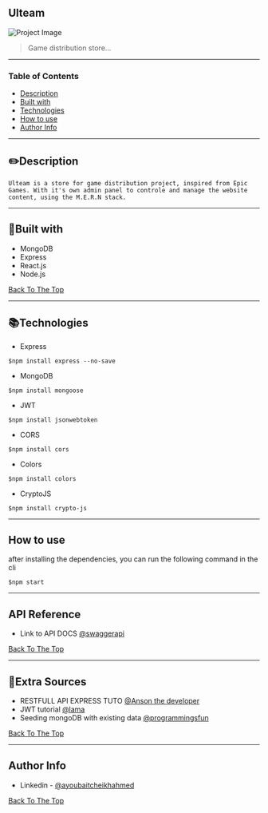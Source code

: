 ## Ulteam

![Project Image](https://i.postimg.cc/x8fGk6Xq/ulteam-git-readme.jpg)

> Game distribution store...

---

### Table of Contents

- [Description](#description)
- [Built with](#built-with)
- [Technologies](#Technologies)
- [How to use](#how-to-use)
- [Author Info](#author-info)

---

## ✏️Description

    Ulteam is a store for game distribution project, inspired from Epic Games. With it's own admin panel to controle and manage the website content, using the M.E.R.N stack.

---

## 📃Built with

- MongoDB
- Express
- React.js
- Node.js

[Back To The Top](#ulteam)

---

## 📚Technologies

- Express

```console
$npm install express --no-save
```

- MongoDB

```console
$npm install mongoose
```

- JWT

```console
$npm install jsonwebtoken
```

- CORS

```console
$npm install cors
```

- Colors

```console
$npm install colors
```
- CryptoJS

```console
$npm install crypto-js
```

---

## How to use

after installing the dependencies, you can run the following command in the cli

```console
$npm start
```

---

## API Reference

- Link to API DOCS [@swaggerapi](https://ulteam-api.herokuapp.com/api-docs/)

[Back To The Top](#ulteam)

---

## 📝Extra Sources

- RESTFULL API EXPRESS TUTO [@Anson the developer](https://www.youtube.com/watch?v=T2KjBiwYyBI&list=PL_cUvD4qzbkxZZyyuXa1xkWFhRB_NoQwl)
- JWT tutorial [@lama](https://youtu.be/Yh5Lil03tpI)
- Seeding mongoDB with existing data [@programmingsfun](https://youtu.be/YtWUOQ0udrI)


[Back To The Top](#ulteam)

---

## Author Info

- Linkedin - [@ayoubaitcheikhahmed](https://www.linkedin.com/in/ayoub-ait-cheikh-ahmed-46bb17102/)

[Back To The Top](#ulteam)
